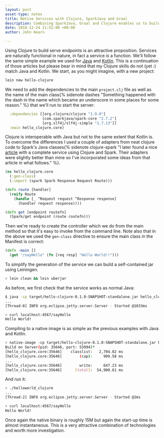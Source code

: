 ```yaml
---
layout: post
asset-type: notes
title: Native Services with Clojure, SparkJava and Graal
description: Combining SparkJava, Graal and Clojure enables us to build dynamic, functional style native services.
date: 2018-12-24 11:52:00 +00:00
author: John Hearn

---
```


Using Clojure to build serve endpoints is an attractive proposition. Services are naturally functional in nature, in fact a service *is* a function. We'll follow the same simple example we used for [Java](native-sparkjava-graal) and [Kotlin](native-kotlin-sparkjava-graal). This is a continuation of those articles but please bear in mind that my Clojure skills do not (yet :) match Java and Kotlin. We start, as you might imagine, with a new project:

```bash
lein new hello-clojure
```

We need to add the dependencies to the main `project.clj` file as well as the name of the main class{% sidenote dashes "Something happened with the dash in the name which became an underscore in some places for some reason." %} that we'll run to start the server:

```clojure
  :dependencies [[org.clojure/clojure "1.9.0"]
                 [com.sparkjava/spark-core "2.7.2"]
                 [org.slf4j/slf4j-simple "1.7.13"]]
  :main hello_clojure.core)
```

Clojure is interoperable with Java but not to the same extent that Kotlin is. To overcome the differences I used a couple of adapters from neat clojure code to Spark's Java classes{% sidenote clojure-spark "I later found a nice [article](https://lispchronicles.com/shortn.html) with a complete service using Clojure and Spark. Their adapters were slightly better than mine so I've incorporated some ideas from that article in what follows." %}. 

```clojure
(ns hello_clojure.core
  (:gen-class)
  (:import (spark Spark Response Request Route)))

(defn route [handler]
  (reify Route
    (handle [_ ^Request request ^Response response]
      (handler request response))))

(defn get [endpoint routefn]
  (Spark/get endpoint (route routefn)))
```

Then we're ready to create the controller which we do from the main method so that it's easy to invoke from the command line. Note also that in the above we used the `gen-class` directive to ensure the main class in the Manifest is correct:

```clojure
(defn -main []
  (get "/sayHello" (fn [req resp] "Hello World!!")))
```

To simplify the generation of the service we can build a self-contained jar using Leiningen. 

```bash
> lein clean && lein uberjar
```

As before, we first check that the service works as normal Java:

```bash
$ java -cp target/hello-clojure-0.1.0-SNAPSHOT-standalone.jar hello_clojure.core
...
[Thread-0] INFO org.eclipse.jetty.server.Server - Started @1033ms
```
```bash
> curl localhost:4567/sayHello
Hello World!
```

Compiling to a native image is as simple as the previous examples with Java and Kotlin.

```bash
> native-image -cp target/hello-clojure-0.1.0-SNAPSHOT-standalone.jar hello_clojure.core
Build on Server(pid: 35646, port: 53994)*
[hello_clojure.core:35646]    classlist:   2,704.82 ms
[hello_clojure.core:35646]        (cap):     909.58 ms
...
[hello_clojure.core:35646]        write:     647.23 ms
[hello_clojure.core:35646]      [total]:  54,900.61 ms
```

And run it:
```bash
> ./helloworld_clojure
...
[Thread-2] INFO org.eclipse.jetty.server.Server - Started @2ms
```
```bash
> curl localhost:4567/sayHello
Hello World!
```

Once again the native binary is roughly 15M but again the start-up time is almost instantaneous. This is a very attractive combination of technologies and worth more investigation.